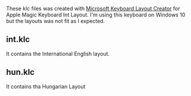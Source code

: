 These klc files was created with [Microsoft Keyboard Layout Creator](https://www.microsoft.com/en-us/download/details.aspx?id=22339) for Apple Magic Keyboard Int Layout. I'm using this keyboard on Windows 10 but the layouts was not fit as I expected.

## int.klc
It contains the International English layout.

## hun.klc
It contains tha Hungarian Layout